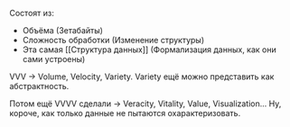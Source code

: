 Состоят из:
- Объёма (Зетабайты)
- Сложность обработки (Изменение структуры)
- Эта самая [[Структура данных]] (Формализация данных, как они сами устроены)

VVV -> Volume, Velocity, Variety.
Variety ещё можно представить как абстрактность.

Потом ещё VVVV сделали -> Veracity, Vitality, Value, Visualization... Ну, короче, как только данные не пытаются охарактеризовать.